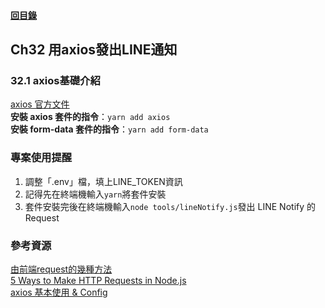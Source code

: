 #### [回目錄](../README.md)
## Ch32	用axios發出LINE通知

### 32.1 axios基礎介紹
[axios 官方文件](https://github.com/axios/axios#readme)  
**安裝 axios 套件的指令**：`yarn add axios`  
**安裝 form-data 套件的指令**：`yarn add form-data`  

### 專案使用提醒
1.	調整「.env」檔，填上LINE_TOKEN資訊
2.	記得先在終端機輸入`yarn`將套件安裝
3.	套件安裝完後在終端機輸入`node tools/lineNotify.js`發出 LINE Notify 的 Request

### 參考資源
[由前端request的幾種方法](https://medium.com/dot-js/由前端request-的幾種方法-fbf8a0b4023a)  
[5 Ways to Make HTTP Requests in Node.js](https://www.twilio.com/blog/2017/08/http-requests-in-node-js.html)  
[axios 基本使用 & Config](https://ithelp.ithome.com.tw/articles/10212120)  